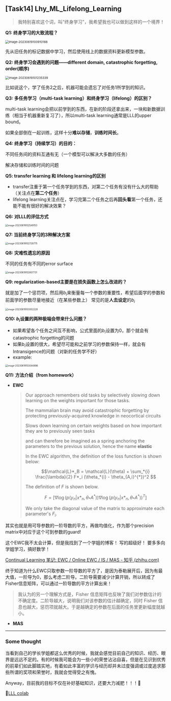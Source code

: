 ## [Task14] Lhy_ML_Lifelong_Learning

> 我特别喜欢这个词，叫“终身学习”，我希望我也可以做到这样的一个境界！



**Q1: 终身学习的大致流程？**

<img src="C:\Users\12849\AppData\Roaming\Typora\typora-user-images\image-20230619100910188.png" alt="image-20230619100910188" style="zoom:67%;" />

先从旧任务的标记数据中学习，然后使用线上的数据资料更新模型参数。



**Q2: 终身学习会遇到的问题——different domain, catastrophic forgetting, order(顺序)**

<img src="C:\Users\12849\AppData\Roaming\Typora\typora-user-images\image-20230619101235339.png" alt="image-20230619101235339" style="zoom:67%;" />

比如说这个，学了任务2之后，机器可能会遗忘了对任务1所学到的知识。



**Q3: 多任务学习（multi-task learning）和终身学习（lifelong）的区别？**

multi-task learning会把以前学到的东西，在新的阶段还拿出来，一块和新数据训练（相当于机器重新复习了），所以multi-task learning通常是LLL的upper bound。

如果全部倒在一起训练，这样十分**难以存储**，**训练时间长**。



**Q4: 终身学习（持续学习）的目的：**

不同任务间的资料互通有无（一个模型可以解决大多数的任务）

解决存储和训练时间的问题



**Q5: transfer learning 和 lifelong learning的区别**

- transfer注重于第一个任务学到的东西，对第二个任务有没有什么大的帮助（关注点在**第二个任务**）
- lifelong learning关注点在，学习完第二个任务之后再**回头看**第一个任务，还能不能有很好的解决效果？



**Q6: 对LLL的评估方式**

<img src="C:\Users\12849\AppData\Roaming\Typora\typora-user-images\image-20230619102549153.png" alt="image-20230619102549153" style="zoom:50%;" />



**Q7: 当前终身学习的3种解决方案**

<img src="C:\Users\12849\AppData\Roaming\Typora\typora-user-images\image-20230619102728775.png" alt="image-20230619102728775" style="zoom:50%;" />



**Q8: 灾难性遗忘的原因**

不同的任务有不同的error surface

<img src="C:\Users\12849\AppData\Roaming\Typora\typora-user-images\image-20230619102807731.png" alt="image-20230619102807731" style="zoom:50%;" />



**Q9: regularization-based主要是在损失函数上怎么改进的？**

就是加了一个惩罚项，然后用$b_i$来衡量每一个参数的重要性，希望后面学的参数和前面学的参数尽量地接近（在某些参数上）   常见的是**人去设定**的$b_i$

<img src="C:\Users\12849\AppData\Roaming\Typora\typora-user-images\image-20230619103002228.png" alt="image-20230619103002228" style="zoom:50%;" />



**Q10: $b_i$设置的两种极端会带来什么问题？**

- 如果希望各个任务之间互不影响，公式里面的$b_i$设置为0，那个就会有catastrophic forgetting的问题
- 如果$b_i$设置的很大，希望尽可能和之前学习的参数保持一样，就会有Intransigence的问题（对新的任务学不好）
- example:

<img src="C:\Users\12849\AppData\Roaming\Typora\typora-user-images\image-20230619103044896.png" alt="image-20230619103044896" style="zoom:50%;" />



**Q11: 方法介绍（from homework）**

- **EWC**

  > Our approach remembers old tasks by selectively slowing down learning on the weights important for those tasks. 
  >
  > The mammalian brain may avoid catastrophic forgetting by protecting previously-acquired knowledge in neocortical circuits
  >
  > Slows down learning on certain weights based on how important they are to previously seen tasks
  >
  > and can therefore be imagined as a spring anchoring the parameters to the previous solution, hence the name **elastic**
  >
  > In the EWC algorithm, the definition of the loss function is shown below:
  >
  >  $$\mathcal{L}*_B = \mathcal{L}(\theta) + \sum_*{i} \frac{\lambda}{2} F*_i (\theta_*{i} - \theta_{A,i}^{*})^2  $$
  >
  > The definition of $F$ is shown below.
  >
  > $$ F = [ \nabla \log(p(y_n | x*_n, \theta_*{A}^{*})) \nabla \log(p(y_n | x*_n, \theta_*{A}^{*}))^T ] $$
  >
  > We only take the diagonal value of the matrix to approximate each parameter's $F_i$.

其实也就是用可导参数的一阶导数的平方，再做均值化，作为那个precision matrix中对应于这个可到参数的guard! 

这个EWC我不太会计算，但是我找到了一个学姐的博客！ 写的超级好！  要多多向学姐学习，搞好数学！

[Continual Learning 笔记: EWC / Online EWC / IS / MAS - 知乎 (zhihu.com)](https://zhuanlan.zhihu.com/p/205073566)

终于知道为什么EWC只取参数一阶导数的平方了，是因为泰勒展开后，因为有最大值，一阶导为0，那么考虑二阶导。二阶导需要减少计算开销，所以转成了Fisher信息矩阵，可以通过一阶导数的平方计算出来！

> 我认为的另一个理解方式是，Fisher 信息矩阵也反映了我们对参数估计的不确定度。二阶导越大，说明我们对该参数的估计越确定，同时 Fisher 信息也越大，惩罚项就越大。于是越确定的参数在后面的任务里更新幅度就越小。



- **MAS**





------

### Some thought

当看到自己的学长学姐都这么优秀的时候，我就会感觉目前自己的知识、经历、眼界是远远不足的。有的时候我可能会为一些小的荣誉沾沾自喜，但是在见识到优秀的前辈们如此脚踏实地，有着如此丰富的学识与经历却并未过度强调或过度追求那些所谓的奖项和荣誉时，我就会觉得受之有愧。

Anyway，目前我的目标不仅在补好基础知识，还要大力减肥！！！:facepunch:

:link:[LLL colab](https://colab.research.google.com/drive/1QzyvUSwa_8d93jJTONX4I6Pqn9E2ARYs#scrollTo=7OTZLwxrWFbL)